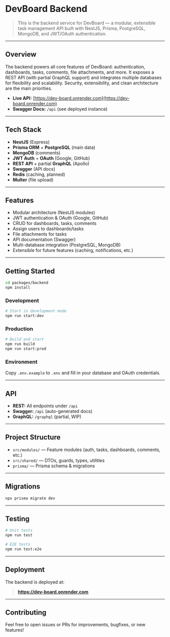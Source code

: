 # DevBoard Backend

> This is the backend service for DevBoard — a modular, extensible task management API built with NestJS, Prisma, PostgreSQL, MongoDB, and JWT/OAuth authentication.

---

## Overview

The backend powers all core features of DevBoard: authentication, dashboards, tasks, comments, file attachments, and more. It exposes a REST API (with partial GraphQL support) and integrates multiple databases for flexibility and scalability. Security, extensibility, and clean architecture are the main priorities.

- **Live API:** [https://dev-board.onrender.com](https://dev-board.onrender.com)
- **Swagger Docs:** `/api` (see deployed instance)

---

## Tech Stack

- **NestJS** (Express)
- **Prisma ORM** + **PostgreSQL** (main data)
- **MongoDB** (comments)
- **JWT Auth** + **OAuth** (Google, GitHub)
- **REST API** + partial **GraphQL** (Apollo)
- **Swagger** (API docs)
- **Redis** (caching, planned)
- **Multer** (file upload)

---

## Features

- Modular architecture (NestJS modules)
- JWT authentication & OAuth (Google, GitHub)
- CRUD for dashboards, tasks, comments
- Assign users to dashboards/tasks
- File attachments for tasks
- API documentation (Swagger)
- Multi-database integration (PostgreSQL, MongoDB)
- Extensible for future features (caching, notifications, etc.)

---

## Getting Started

```bash
cd packages/backend
npm install
```

### Development

```bash
# Start in development mode
npm run start:dev
```

### Production

```bash
# Build and start
npm run build
npm run start:prod
```

### Environment

Copy `.env.example` to `.env` and fill in your database and OAuth credentials.

---

## API

- **REST:** All endpoints under `/api`
- **Swagger:** `/api` (auto-generated docs)
- **GraphQL:** `/graphql` (partial, WIP)

---

## Project Structure

- `src/modules/` — Feature modules (auth, tasks, dashboards, comments, etc.)
- `src/shared/` — DTOs, guards, types, utilities
- `prisma/` — Prisma schema & migrations

---

## Migrations

```bash
npx prisma migrate dev
```

---

## Testing

```bash
# Unit tests
npm run test

# E2E tests
npm run test:e2e
```

---

## Deployment

The backend is deployed at:

> **https://dev-board.onrender.com**

---

## Contributing

Feel free to open issues or PRs for improvements, bugfixes, or new features!
